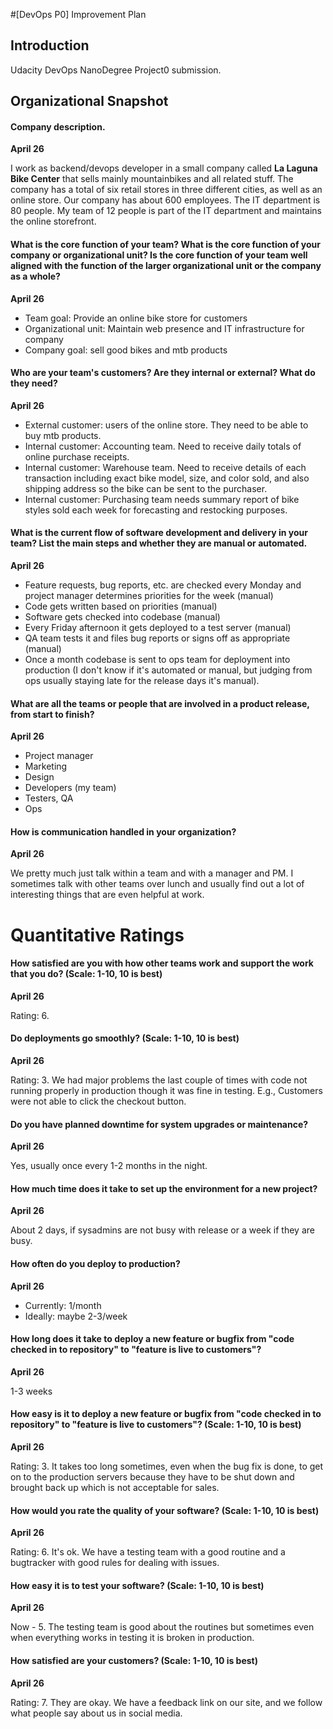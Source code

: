#[DevOps P0] Improvement Plan

## Introduction

Udacity DevOps NanoDegree Project0 submission.

## Organizational Snapshot

#### Company description.

**April 26**

I work as backend/devops developer in a small company called **La Laguna Bike Center** that sells mainly mountainbikes and all related stuff. The company has a total of six retail stores in three different cities, as well as an online store. Our company has about 600 employees. The IT department is 80 people. My team of 12 people is part of the IT department and maintains the online storefront.

#### What is the core function of your team? What is the core function of your company or organizational unit? Is the core function of your team well aligned with the function of the larger organizational unit or the company as a whole?

**April 26**

* Team goal: Provide an online bike store for customers
* Organizational unit: Maintain web presence and IT infrastructure for company
* Company goal: sell good bikes and mtb products

#### Who are your team's customers? Are they internal or external? What do they need?

**April 26**

* External customer: users of the online store. They need to be able to buy mtb products.
* Internal customer: Accounting team. Need to receive daily totals of online purchase receipts.
* Internal customer: Warehouse team. Need to receive details of each transaction including exact bike model, size, and color sold, and also shipping address so the bike can be sent to the purchaser.
* Internal customer: Purchasing team needs summary report of bike styles sold each week for forecasting and restocking purposes.

#### What is the current flow of software development and delivery in your team? List the main steps and whether they are manual or automated. 

**April 26**

* Feature requests, bug reports, etc. are checked every Monday and project manager determines priorities for the week (manual)
* Code gets written based on priorities (manual)
* Software gets checked into codebase (manual)
* Every Friday afternoon it gets deployed to a test server (manual) 
* QA team tests it and files bug reports or signs off as appropriate (manual) 
* Once a month codebase is sent to ops team for deployment into production (I don't know if it's automated or manual, but judging from ops usually staying late for the release days it's manual).

#### What are all the teams or people that are involved in a product release, from start to finish? 

**April 26**

* Project manager
* Marketing
* Design 
* Developers (my team)
* Testers, QA
* Ops

#### How is communication handled in your organization? 

**April 26**

We pretty much just talk within a team and with a manager and PM. I sometimes talk with other teams over lunch and usually find out a lot of interesting things that are even helpful at work.

# Quantitative Ratings

#### How satisfied are you with how other teams work and support the work that you do? (Scale: 1-10, 10 is best)

**April 26**

Rating: 6. 

#### Do deployments go smoothly? (Scale: 1-10, 10 is best)

**April 26**

Rating: 3. We had major problems the last couple of times with code not running properly in production though it was fine in testing. E.g., Customers were not able to click the checkout button.

#### Do you have planned downtime for system upgrades or maintenance? 

**April 26**

Yes, usually once every 1-2 months in the night.

#### How much time does it take to set up the environment for a new project? 

**April 26**

About 2 days, if sysadmins are not busy with release or a week if they are busy.

#### How often do you deploy to production? 

**April 26**

* Currently: 1/month
* Ideally: maybe 2-3/week

#### How long does it take to deploy a new feature or bugfix from "code checked in to repository" to "feature is live to customers"? 

**April 26**

1-3 weeks

#### How easy is it to deploy a new feature or bugfix from "code checked in to repository" to "feature is live to customers"? (Scale: 1-10, 10 is best) 

**April 26**

Rating: 3. It takes too long sometimes, even when the bug fix is done, to get on to the production servers because they have to be shut down and brought back up which is not acceptable for sales. 

#### How would you rate the quality of your software? (Scale: 1-10, 10 is best) 

**April 26**

Rating: 6. It's ok. We have a testing team with a good routine and a bugtracker with good rules for dealing with issues.

#### How easy it is to test your software? (Scale: 1-10, 10 is best)

**April 26**

Now - 5. The testing team is good about the routines but sometimes even when everything works in testing it is broken in production.


#### How satisfied are your customers? (Scale: 1-10, 10 is best)

**April 26**

Rating: 7. They are okay. We have a feedback link on our site, and we follow what people say about us in social media.

